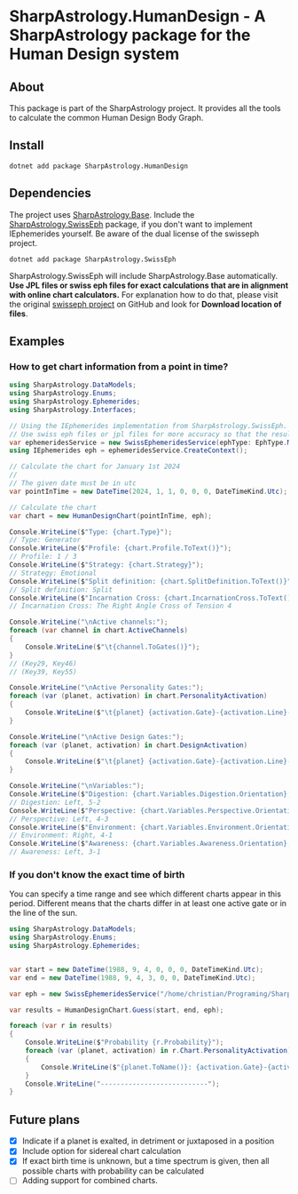 # SharpAstrology.HumanDesign - A SharpAstrology package for the Human Design system

## About

This package is part of the SharpAstrology project. It provides all the tools to calculate the common Human Design Body Graph.

## Install

```
dotnet add package SharpAstrology.HumanDesign
```

## Dependencies

The project uses [SharpAstrology.Base](https://github.com/CReizner/SharpAstrology.Base).
Include the [SharpAstrology.SwissEph](https://github.com/CReizner/SharpAstrology.SwissEph) package, if you don't want to implement IEphemerides yourself. Be aware of the
dual license of the swisseph project.

```dotnet add package SharpAstrology.SwissEph```

SharpAstrology.SwissEph will include SharpAstrology.Base automatically. **Use JPL files or swiss eph files for exact calculations that are in alignment with online chart calculators.**
For explanation how to do that, please visit the original [swisseph project](https://github.com/aloistr/swisseph) on GitHub and look for **Download location of files**.

## Examples

### How to get chart information from a point in time?
```C#
using SharpAstrology.DataModels;
using SharpAstrology.Enums;
using SharpAstrology.Ephemerides;
using SharpAstrology.Interfaces;

// Using the IEphemerides implementation from SharpAstrology.SwissEph.
// Use swiss eph files or jpl files for more accuracy so that the results are in alignment with online HD chart calculators.
var ephemeridesService = new SwissEphemeridesService(ephType: EphType.Moshier);
using IEphemerides eph = ephemeridesService.CreateContext();

// Calculate the chart for January 1st 2024
//
// The given date must be in utc
var pointInTime = new DateTime(2024, 1, 1, 0, 0, 0, DateTimeKind.Utc);

// Calculate the chart
var chart = new HumanDesignChart(pointInTime, eph);

Console.WriteLine($"Type: {chart.Type}");
// Type: Generator
Console.WriteLine($"Profile: {chart.Profile.ToText()}");
// Profile: 1 / 3
Console.WriteLine($"Strategy: {chart.Strategy}");
// Strategy: Emotional
Console.WriteLine($"Split definition: {chart.SplitDefinition.ToText()}");
// Split definition: Split
Console.WriteLine($"Incarnation Cross: {chart.IncarnationCross.ToText()}");
// Incarnation Cross: The Right Angle Cross of Tension 4

Console.WriteLine("\nActive channels:");
foreach (var channel in chart.ActiveChannels)
{
    Console.WriteLine($"\t{channel.ToGates()}");
}
// (Key29, Key46)
// (Key39, Key55)

Console.WriteLine("\nActive Personality Gates:");
foreach (var (planet, activation) in chart.PersonalityActivation)
{
    Console.WriteLine($"\t{planet} {activation.Gate}-{activation.Line}-{activation.FixingState}");
}

Console.WriteLine("\nActive Design Gates:");
foreach (var (planet, activation) in chart.DesignActivation)
{
    Console.WriteLine($"\t{planet} {activation.Gate}-{activation.Line}-{activation.FixingState}");
}

Console.WriteLine("\nVariables:");
Console.WriteLine($"Digestion: {chart.Variables.Digestion.Orientation}, {chart.Variables.Digestion.Color.ToNumber()}-{chart.Variables.Digestion.Tone.ToNumber()}");
// Digestion: Left, 5-2
Console.WriteLine($"Perspective: {chart.Variables.Perspective.Orientation}, {chart.Variables.Perspective.Color.ToNumber()}-{chart.Variables.Perspective.Tone.ToNumber()}");
// Perspective: Left, 4-3
Console.WriteLine($"Environment: {chart.Variables.Environment.Orientation}, {chart.Variables.Environment.Color.ToNumber()}-{chart.Variables.Environment.Tone.ToNumber()}");
// Environment: Right, 4-1
Console.WriteLine($"Awareness: {chart.Variables.Awareness.Orientation}, {chart.Variables.Awareness.Color.ToNumber()}-{chart.Variables.Awareness.Tone.ToNumber()}");
// Awareness: Left, 3-1
```

### If you don't know the exact time of birth

You can specify a time range and see which different charts appear in this period. Different means that the charts differ in at least one active gate or in the line of the sun.

```C#
using SharpAstrology.DataModels;
using SharpAstrology.Enums;
using SharpAstrology.Ephemerides;


var start = new DateTime(1988, 9, 4, 0, 0, 0, DateTimeKind.Utc);
var end = new DateTime(1988, 9, 4, 3, 0, 0, DateTimeKind.Utc);

var eph = new SwissEphemeridesService("/home/christian/Programing/SharpAstrology/SharpAstrology.SwissEph/Data/Ephe").CreateContext();

var results = HumanDesignChart.Guess(start, end, eph);

foreach (var r in results)
{
    Console.WriteLine($"Probability {r.Probability}");
    foreach (var (planet, activation) in r.Chart.PersonalityActivation)
    {
        Console.WriteLine($"{planet.ToName()}: {activation.Gate}-{activation.Line}\t{r.Chart.DesignActivation[planet].Gate}-{r.Chart.DesignActivation[planet].Line}");
    }
    Console.WriteLine("---------------------------");
}
```

## Future plans
- [x] Indicate if a planet is exalted, in detriment or juxtaposed in a position
- [x] Include option for sidereal chart calculation
- [x] If exact birth time is unknown, but a time spectrum is given, then all possible charts with probability can be calculated
- [ ] Adding support for combined charts.
